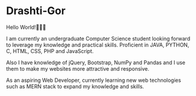 # Drashti-Gor
Hello World!👩🏻‍💻

I am currently an undergraduate Computer Science student looking forward to leverage my knowledge and practical skills. Proficient in JAVA, PYTHON, C, HTML, CSS, PHP and JavaScript.

Also I have knowledge of jQuery, Bootstrap, NumPy and Pandas and I use them to make my websites more attractive and responsive.

As an aspiring Web Developer, currently learning new web technologies such as MERN stack to expand my knowledge and skills.
